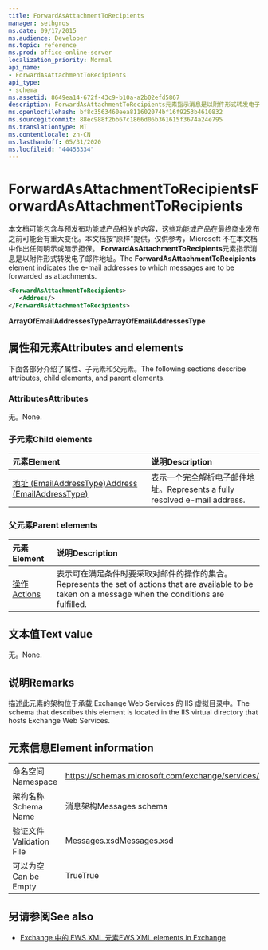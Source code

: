 ```yaml
---
title: ForwardAsAttachmentToRecipients
manager: sethgros
ms.date: 09/17/2015
ms.audience: Developer
ms.topic: reference
ms.prod: office-online-server
localization_priority: Normal
api_name:
- ForwardAsAttachmentToRecipients
api_type:
- schema
ms.assetid: 8649ea14-672f-43c9-b10a-a2b02efd5867
description: ForwardAsAttachmentToRecipients元素指示消息是以附件形式转发电子邮件地址。
ms.openlocfilehash: bf8c3563460eea811602074bf16f9253b4610832
ms.sourcegitcommit: 88ec988f2bb67c1866d06b361615f3674a24e795
ms.translationtype: MT
ms.contentlocale: zh-CN
ms.lasthandoff: 05/31/2020
ms.locfileid: "44453334"
---
```

# <a name="forwardasattachmenttorecipients"></a><span data-ttu-id="1bba1-103">ForwardAsAttachmentToRecipients</span><span class="sxs-lookup"><span data-stu-id="1bba1-103">ForwardAsAttachmentToRecipients</span></span>

<span data-ttu-id="1bba1-104">本文档可能包含与预发布功能或产品相关的内容，这些功能或产品在最终商业发布之前可能会有重大变化。本文档按"原样"提供，仅供参考，Microsoft 不在本文档中作出任何明示或暗示担保。 **ForwardAsAttachmentToRecipients**元素指示消息是以附件形式转发电子邮件地址。</span><span class="sxs-lookup"><span data-stu-id="1bba1-104">The **ForwardAsAttachmentToRecipients** element indicates the e-mail addresses to which messages are to be forwarded as attachments.</span></span> 
  
```XML
<ForwardAsAttachmentToRecipients>
   <Address/>
</ForwardAsAttachmentToRecipients>
```

 <span data-ttu-id="1bba1-105">**ArrayOfEmailAddressesType**</span><span class="sxs-lookup"><span data-stu-id="1bba1-105">**ArrayOfEmailAddressesType**</span></span>
## <a name="attributes-and-elements"></a><span data-ttu-id="1bba1-106">属性和元素</span><span class="sxs-lookup"><span data-stu-id="1bba1-106">Attributes and elements</span></span>

<span data-ttu-id="1bba1-107">下面各部分介绍了属性、子元素和父元素。</span><span class="sxs-lookup"><span data-stu-id="1bba1-107">The following sections describe attributes, child elements, and parent elements.</span></span>
  
### <a name="attributes"></a><span data-ttu-id="1bba1-108">Attributes</span><span class="sxs-lookup"><span data-stu-id="1bba1-108">Attributes</span></span>

<span data-ttu-id="1bba1-109">无。</span><span class="sxs-lookup"><span data-stu-id="1bba1-109">None.</span></span>
  
### <a name="child-elements"></a><span data-ttu-id="1bba1-110">子元素</span><span class="sxs-lookup"><span data-stu-id="1bba1-110">Child elements</span></span>

|<span data-ttu-id="1bba1-111">**元素**</span><span class="sxs-lookup"><span data-stu-id="1bba1-111">**Element**</span></span>|<span data-ttu-id="1bba1-112">**说明**</span><span class="sxs-lookup"><span data-stu-id="1bba1-112">**Description**</span></span>|
|:-----|:-----|
|[<span data-ttu-id="1bba1-113">地址 (EmailAddressType)</span><span class="sxs-lookup"><span data-stu-id="1bba1-113">Address (EmailAddressType)</span></span>](address-emailaddresstype.md) <br/> |<span data-ttu-id="1bba1-114">表示一个完全解析电子邮件地址。</span><span class="sxs-lookup"><span data-stu-id="1bba1-114">Represents a fully resolved e-mail address.</span></span>  <br/> |
   
### <a name="parent-elements"></a><span data-ttu-id="1bba1-115">父元素</span><span class="sxs-lookup"><span data-stu-id="1bba1-115">Parent elements</span></span>

|<span data-ttu-id="1bba1-116">**元素**</span><span class="sxs-lookup"><span data-stu-id="1bba1-116">**Element**</span></span>|<span data-ttu-id="1bba1-117">**说明**</span><span class="sxs-lookup"><span data-stu-id="1bba1-117">**Description**</span></span>|
|:-----|:-----|
|[<span data-ttu-id="1bba1-118">操作</span><span class="sxs-lookup"><span data-stu-id="1bba1-118">Actions</span></span>](actions.md) <br/> |<span data-ttu-id="1bba1-119">表示可在满足条件时要采取对邮件的操作的集合。</span><span class="sxs-lookup"><span data-stu-id="1bba1-119">Represents the set of actions that are available to be taken on a message when the conditions are fulfilled.</span></span>  <br/> |
   
## <a name="text-value"></a><span data-ttu-id="1bba1-120">文本值</span><span class="sxs-lookup"><span data-stu-id="1bba1-120">Text value</span></span>

<span data-ttu-id="1bba1-121">无。</span><span class="sxs-lookup"><span data-stu-id="1bba1-121">None.</span></span>
  
## <a name="remarks"></a><span data-ttu-id="1bba1-122">说明</span><span class="sxs-lookup"><span data-stu-id="1bba1-122">Remarks</span></span>

<span data-ttu-id="1bba1-123">描述此元素的架构位于承载 Exchange Web Services 的 IIS 虚拟目录中。</span><span class="sxs-lookup"><span data-stu-id="1bba1-123">The schema that describes this element is located in the IIS virtual directory that hosts Exchange Web Services.</span></span>
  
## <a name="element-information"></a><span data-ttu-id="1bba1-124">元素信息</span><span class="sxs-lookup"><span data-stu-id="1bba1-124">Element information</span></span>

|||
|:-----|:-----|
|<span data-ttu-id="1bba1-125">命名空间</span><span class="sxs-lookup"><span data-stu-id="1bba1-125">Namespace</span></span>  <br/> |https://schemas.microsoft.com/exchange/services/2006/messages  <br/> |
|<span data-ttu-id="1bba1-126">架构名称</span><span class="sxs-lookup"><span data-stu-id="1bba1-126">Schema Name</span></span>  <br/> |<span data-ttu-id="1bba1-127">消息架构</span><span class="sxs-lookup"><span data-stu-id="1bba1-127">Messages schema</span></span>  <br/> |
|<span data-ttu-id="1bba1-128">验证文件</span><span class="sxs-lookup"><span data-stu-id="1bba1-128">Validation File</span></span>  <br/> |<span data-ttu-id="1bba1-129">Messages.xsd</span><span class="sxs-lookup"><span data-stu-id="1bba1-129">Messages.xsd</span></span>  <br/> |
|<span data-ttu-id="1bba1-130">可以为空</span><span class="sxs-lookup"><span data-stu-id="1bba1-130">Can be Empty</span></span>  <br/> |<span data-ttu-id="1bba1-131">True</span><span class="sxs-lookup"><span data-stu-id="1bba1-131">True</span></span>  <br/> |
   
## <a name="see-also"></a><span data-ttu-id="1bba1-132">另请参阅</span><span class="sxs-lookup"><span data-stu-id="1bba1-132">See also</span></span>



- [<span data-ttu-id="1bba1-133">Exchange 中的 EWS XML 元素</span><span class="sxs-lookup"><span data-stu-id="1bba1-133">EWS XML elements in Exchange</span></span>](ews-xml-elements-in-exchange.md)

